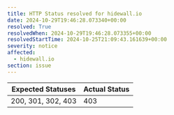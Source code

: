 ```yaml
---
title: HTTP Status resolved for hidewall.io
date: 2024-10-29T19:46:28.073340+00:00
resolved: True
resolvedWhen: 2024-10-29T19:46:28.073355+00:00
resolvedStartTime: 2024-10-25T21:09:43.161639+00:00
severity: notice
affected:
  - hidewall.io
section: issue
---
```


| Expected Statuses | Actual Status  |
|-------------------|----------------|
| 200, 301, 302, 403 | 403 |
